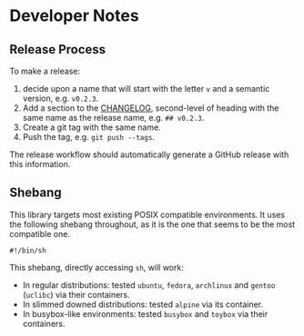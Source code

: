 # Developer Notes

## Release Process

To make a release:

1. decide upon a name that will start with the letter `v` and a semantic
   version, e.g. `v0.2.3`.
2. Add a section to the [CHANGELOG](./CHANGELOG.md), second-level of heading
   with the same name as the release name, e.g. `## v0.2.3`.
3. Create a git tag with the same name.
4. Push the tag, e.g. `git push --tags`.

The release workflow should automatically generate a GitHub release with this
information.

## Shebang

This library targets most existing POSIX compatible environments. It uses the
following shebang throughout, as it is the one that seems to be the most
compatible one.

```shell
#!/bin/sh
```

This shebang, directly accessing `sh`, will work:

+ In regular distributions: tested `ubuntu`, `fedora`, `archlinux` and `gentoo`
  (`uclibc`) via their containers.
+ In slimmed downed distributions: tested `alpine` via its container.
+ In busybox-like environments: tested `busybox` and `toybox` via their
  containers.
